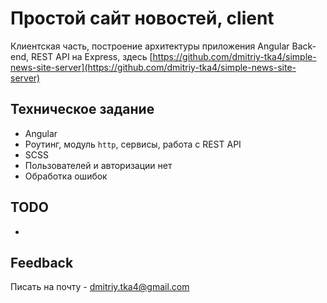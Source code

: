 # Простой сайт новостей, client

Клиентская часть, построение архитектуры приложения Angular
Back-end, REST API на Express, здесь [https://github.com/dmitriy-tka4/simple-news-site-server](https://github.com/dmitriy-tka4/simple-news-site-server)

## Техническое задание

* Angular
* Роутинг, модуль `http`, сервисы, работа с REST API
* SCSS
* Пользователей и авторизации нет
* Обработка ошибок

## TODO

*

## Feedback

Писать на почту - dmitriy.tka4@gmail.com
